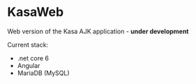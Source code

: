 # KasaWeb

Web version of the Kasa AJK application - **under development**

Current stack:

* .net core 6
* Angular
* MariaDB (MySQL)
